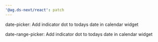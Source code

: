 ```yaml
---
'@ag.ds-next/react': patch
---
```


date-picker: Add indicator dot to todays date in calendar widget

date-range-picker: Add indicator dot to todays date in calendar widget

